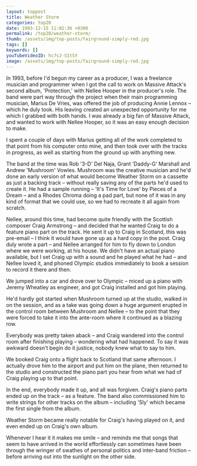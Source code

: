 ```yaml
---
layout: toppost
title: Weather Storm
categories: top20
date: 1993-12-15 11:02:36 +0300
permalink: /top20/weather-storm/
thumb: /assets/img/top-posts/fairground-simply-red.jpg
tags: []
keywords: []
youTubeVideoID: hc7sJ-SItSY
image: /assets/img/top-posts/fairground-simply-red.jpg
---
```


In 1993, before I'd begun my career as a producer, I was a freelance musician and programmer when I got the call to work on Massive Attack's second album, 'Protection,' with Nellee Hooper in the producer's role. The band were part way through the project when their main programming musician, Marius De Vries, was offered the job of producing Annie Lennox – which he duly took. His leaving created an unexpected opportunity for me which I grabbed with both hands. I was already a big fan of Massive Attack, and wanted to work with Nellee Hooper, so it was an easy enough decision to make.

I spent a couple of days with Marius getting all of the work completed to that point from his computer onto mine, and then took over with the tracks in progress, as well as starting from the ground up with anything new. 

The band at the time was Rob '3-D' Del Naja, Grant 'Daddy-G' Marshall and Andrew 'Mushroom' Vowles. Mushroom was the creative musician and he'd done an early version of what would become Weather Storm on a cassette as just a backing track – without really saving any of the parts he'd used to create it. He had a sample running –  'It's Time for Love' by Pieces of a Dream – and a Rhodes Chroma doing a pad part, but none of it was in any kind of format that we could use, so we had to recreate it all again from scratch. 

Nellee, around this time, had become quite friendly with the Scottish composer Craig Armstrong – and decided that he wanted Craig to do a feature piano part on the track.  He sent it up to Craig in Scotland, this was pre-email – I think it would have gone up as a hard copy in the post. Craig duly wrote a part – and Nellee arranged for him to fly down to London where we were working, at his house. We didn't have an actual piano available, but I set Craig up with a sound and he played what he had – and Nellee loved it, and phoned Olympic studios immediately to book a session to record it there and then. 

We jumped into a car and drove over to Olympic – miced up a piano with Jeremy Wheatley as engineer, and got Craig installed and got him playing. 

He'd hardly got started when Mushroom turned up at the studio, walked in on the session, and as a take was going down a huge argument erupted in the control room between Mushroom and Nellee – to the point that they were forced to take it into the ante-room where it continued as a blazing row.

Everybody was pretty taken aback – and Craig wandered into the control room after finishing playing – wondering what had happened. To say it was awkward doesn't begin do it justice, nobody knew what to say to him. 

We booked Craig onto a flight back to Scotland that same afternoon. I actually drove him to the airport and put him on the plane, then returned to the studio and constructed the piano part you hear from what we had of Craig playing up to that point.

In the end, everybody made it up, and all was forgiven. Craig's piano parts ended up on the track – as a feature. The band also commissioned him to write strings for other tracks on the album – including 'Sly' which became the first single from the album. 

Weather Storm became really notable for Craig's having played on it, and even ended up on Craig's own album.

Whenever I hear it it makes me smile – and reminds me that songs that seem to have arrived in the world effortlessly can sometimes have been through the wringer of swathes of personal politics and inter-band friction – before arriving out into the sunlight on the other side.